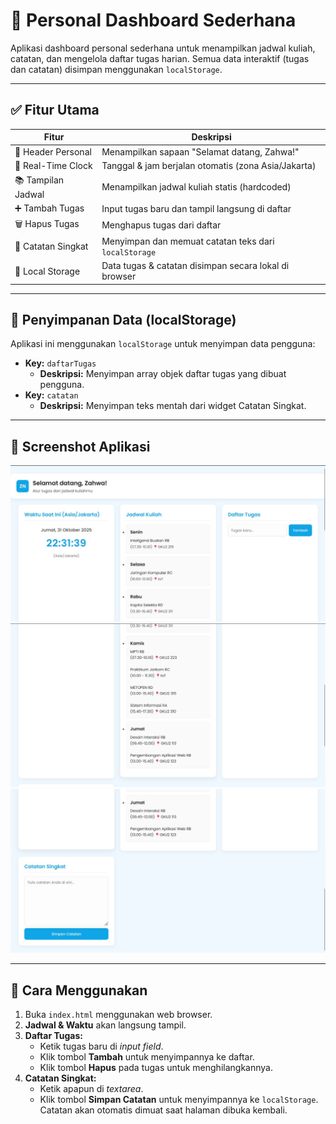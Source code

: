 # 📘 Personal Dashboard Sederhana

Aplikasi dashboard personal sederhana untuk menampilkan jadwal kuliah, catatan, dan mengelola daftar tugas harian. Semua data interaktif (tugas dan catatan) disimpan menggunakan `localStorage`.

---

## ✅ Fitur Utama

| Fitur | Deskripsi |
|-------|-----------|
| 🙋 Header Personal | Menampilkan sapaan "Selamat datang, Zahwa!" |
| 📆 Real-Time Clock | Tanggal & jam berjalan otomatis (zona Asia/Jakarta) |
| 📚 Tampilan Jadwal | Menampilkan jadwal kuliah statis (hardcoded) |
| ➕ Tambah Tugas | Input tugas baru dan tampil langsung di daftar |
| 🗑️ Hapus Tugas | Menghapus tugas dari daftar |
| 📝 Catatan Singkat | Menyimpan dan memuat catatan teks dari `localStorage` |
| 💾 Local Storage | Data tugas & catatan disimpan secara lokal di browser |

---

## 💾 Penyimpanan Data (localStorage)

Aplikasi ini menggunakan `localStorage` untuk menyimpan data pengguna:

* **Key:** `daftarTugas`
    * **Deskripsi:** Menyimpan array objek daftar tugas yang dibuat pengguna.
* **Key:** `catatan`
    * **Deskripsi:** Menyimpan teks mentah dari widget Catatan Singkat.

---

## 📸 Screenshot Aplikasi

![Screenshot Dashboard Zahwa 1](ss1.jpg)
![Screenshot Dashboard Zahwa 2](ss2.jpg)
![Screenshot Dashboard Zahwa 3](ss3.jpg)

---

## 🚀 Cara Menggunakan

1.  Buka `index.html` menggunakan web browser.
2.  **Jadwal & Waktu** akan langsung tampil.
3.  **Daftar Tugas:**
    * Ketik tugas baru di *input field*.
    * Klik tombol **Tambah** untuk menyimpannya ke daftar.
    * Klik tombol **Hapus** pada tugas untuk menghilangkannya.
4.  **Catatan Singkat:**
    * Ketik apapun di *textarea*.
    * Klik tombol **Simpan Catatan** untuk menyimpannya ke `localStorage`. Catatan akan otomatis dimuat saat halaman dibuka kembali.